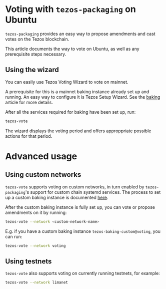<!--
   - SPDX-FileCopyrightText: 2022 Oxhead Alpha
   - SPDX-License-Identifier: LicenseRef-MIT-OA
   -->

# Voting with `tezos-packaging` on Ubuntu

`tezos-packaging` provides an easy way to propose amendments and cast votes on the Tezos blockchain.

This article documents the way to vote on Ubuntu, as well as any prerequisite steps necessary.

## Using the wizard

You can easily use Tezos Voting Wizard to vote on mainnet.

A prerequisite for this is a mainnet baking instance already set up and running. An easy way to configure
it is Tezos Setup Wizard. See the [baking](./baking.md#prerequisites) article for more details.

After all the services required for baking have been set up, run:

```bash
tezos-vote
```

The wizard displays the voting period and offers approppriate possible actions for that period.

# Advanced usage

## Using custom networks

`tezos-vote` supports voting on custom networks, in turn enabled by `tezos-packaging`'s
support for custom chain systemd services. The process to set up a custom baking instance is
documented [here](./baking.md#using-a-custom-chain).

After the custom baking instance is fully set up, you can vote or propose amendments on it by running:

```bash
tezos-vote --network <custom-network-name>
```

E.g. if you have a custom baking instance `tezos-baking-custom@voting`, you can run:

```bash
tezos-vote --network voting
```

## Using testnets

`tezos-vote` also supports voting on currently running testnets, for example:

```bash
tezos-vote --network limanet
```
